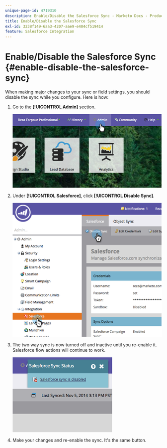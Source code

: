 ```yaml
---
unique-page-id: 4719310
description: Enable/Disable the Salesforce Sync - Marketo Docs - Product Documentation
title: Enable/Disable the Salesforce Sync
exl-id: 3238f149-6aa3-4207-aae9-e404cf519414
feature: Salesforce Integration
---
```

# Enable/Disable the Salesforce Sync {#enable-disable-the-salesforce-sync}

When making major changes to your sync or field settings, you should disable the sync while you configure. Here is how:

1. Go to the **[!UICONTROL Admin]** section.

   ![](assets/image2014-12-10-13-3a24-3a35.png)

1. Under **[!UICONTROL Salesforce]**, click **[!UICONTROL Disable Sync]**.

   ![](assets/image2014-12-10-13-3a24-3a47.png)

1. The two way sync is now turned off and inactive until you re-enable it. Salesforce flow actions will continue to work.

   ![](assets/image2014-12-10-13-3a24-3a58.png)

1. Make your changes and re-enable the sync. It's the same button.
